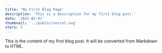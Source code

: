```yaml
---
title: 'My First Blog Page'
description: 'This is a description for my first blog post.'
date: '2022-01-01'
thumbnail: '../public/vercel.svg'
stars: 5
---
```


This is the content of my first blog post. It will be converted from Markdown to HTML.
